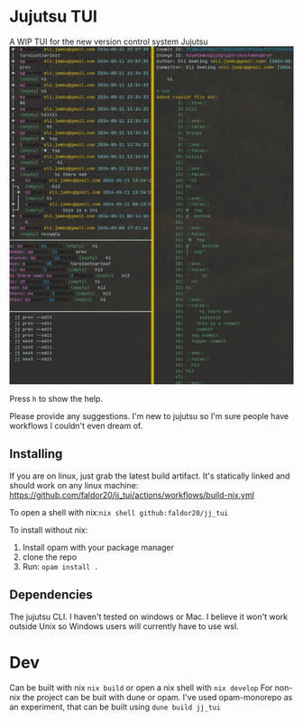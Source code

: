 # Jujutsu TUI
A WIP TUI for the new version control system Jujutsu 
![screenshot](./screenshot.jpg)

Press `h` to show the help.

Please provide any suggestions. I'm new to jujutsu so I'm sure people have workflows I couldn't even dream of.  
## Installing
If you are on linux, just grab the latest build artifact. It's statically linked and should work on any linux machine: https://github.com/faldor20/jj_tui/actions/workflows/build-nix.yml

To open a shell with nix:`nix shell github:faldor20/jj_tui`

To install without nix:
1. Install opam with your package manager
2. clone the repo
3. Run: `opam install .`


## Dependencies
The jujutsu CLI.
I haven't tested on windows or Mac.
I believe it won't work outside Unix so Windows users will currently have to use wsl. 

# Dev
Can be built with nix `nix build` or open a nix shell with `nix develop`
For non-nix the project can be buit with dune or opam. 
I've used opam-monorepo as an experiment, that can be built using `dune build jj_tui`
